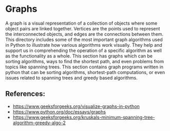 # Graphs

A graph is a visual representation of a collection of objects where some object pairs are linked together.
Vertices are the points used to represent the interconnected objects, and edges are the connections between them.
This directory includes some of the most important graph algorithms used in Python to illustrate how various algorithms
work visually. They help and support us in comprehending the operation of a specific algorithm as well as the functionality as a whole.
This section has graphs  which can be sorting algorithms, ways to find the shortest path, and even problems from topics like spanning trees.
This section contains graph programs written in python that can be sorting algorithms, shortest-path computations, or even issues related to
spanning trees and greedy based algorithms.

## References:
* <https://www.geeksforgeeks.org/visualize-graphs-in-python>
* <https://www.python.org/doc/essays/graphs>
* <https://www.geeksforgeeks.org/kruskals-minimum-spanning-tree-algorithm-greedy-algo-2>
